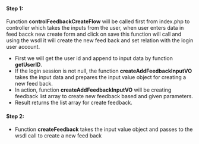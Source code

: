 #### Step 1:

Function **controlFeedbackCreateFlow** will be called first from index.php to controller which takes the inputs from the user, when user enters data in feed bacck new create form and click on save this function will call and using the wsdl it will create the new feed back and set relation with the login user account.

- First we will get the user id and append to input data by function **getUserID**.
- If the login session is not null, the function **createAddFeedbackInputVO** takes the input data and prepares the input value object for creating a new feed back.
- In action, function **createAddFeedbackInputVO** will be creating feedback list array to create new feedback based and given parameters.
- Result returns the list array for create feedback.

#### Step 2:

- Function **createFeedback** takes the input value object and passes to the wsdl call to create a new feed back
